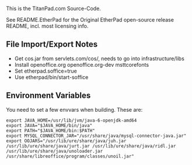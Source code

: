 This is the TitanPad.com Source-Code.

See README.EtherPad for the Original EtherPad open-source release README, incl.
most licensing info.

## File Import/Export Notes

  * Get cos.jar from servlets.com/cos/, needs to go into infrastructure/libs
  * Install openoffice.org openoffice.org-dev msttcorefonts
  * Set etherpad.soffice=true
  * Use etherpad/bin/start-soffice

## Environment Variables

You need to set a few envvars when building. These are:

```
export JAVA_HOME=/usr/lib/jvm/java-6-openjdk-amd64
export JAVA="$JAVA_HOME/bin/java"
export PATH="$JAVA_HOME/bin:$PATH"
export MYSQL_CONNECTOR_JAR="/usr/share/java/mysql-connector-java.jar"
export OOJARS="/usr/lib/ure/share/java/juh.jar /usr/lib/ure/share/java/jurt.jar /usr/lib/ure/share/java/ridl.jar /usr/lib/ure/share/java/unoloader.jar /usr/share/libreoffice/program/classes/unoil.jar"
```
